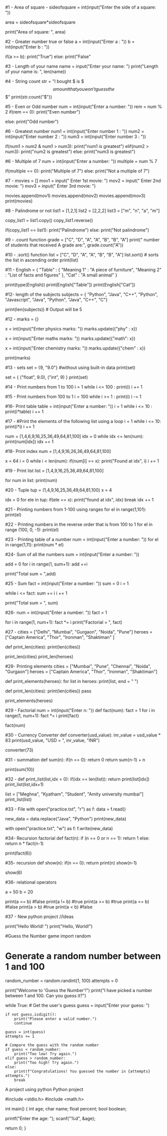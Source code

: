 
#1 - Area of square -
sideofsquare = int(input("Enter the side of a square: "))

area = sideofsquare*sideofsquare

print("Area of square: ", area)

#2 - Greater number true or false 
a = int(input("Enter a : "))
b = int(input("Enter b : "))

if(a >= b):
    print("True")
else:
    print("False"

#3 - Length of your name
name = input("Enter your name: ")
print("Length of your name is: ", len(name))

#4 - String count
str = "I bought $ is $$$ amount that you won't guess the $$$"
print(str.count("$"))

#5 - Even or Odd number 
num = int(input("Enter a number: "))
rem = num % 2
if(rem == 0):
     print("Even number")

else:
    print("Odd number")


#6 - Greatest number
num1 = int(input("Enter number 1 : "))
num2 = int(input("Enter number 2 : "))
num3 = int(input("Enter number 3 : "))

if(num1 > num2 & num1 > num3):
    print("num1 is greatest")
elif(num2 > num3):
    print("num2 is greatest")
else:
    print("num3 is greatest")


#6 - Multiple of 7 
num = int(input("Enter a number: "))
multiple = num % 7

if(multiple == 0):
    print("Multiple of 7")
else:
    print("Not a multiple of 7")


#7 - 
movies = []
mov1 = input(" Enter 1st movie: ")
mov2 = input(" Enter 2nd movie: ")
mov3 = input(" Enter 3rd movie: ")

movies.append(mov1)
movies.append(mov2)
movies.append(mov3)
print(movies)

#8 - Palindrome or not
list1 = [1,2,1]
list2 = [2,2,2]
list3 = ["m", "n", "a", "m"]

copy_list1 = list1.copy()
copy_list1.reverse()

if(copy_list1 == list1):
    print("Palindrome")
else:
    print("Not palindrome")

#9 - .count function
grade = ["C", "D", "A", "A", "B", "B", "A"]
print(" number of students that received A grade are:", grade.count("A"))

#10 - .sort() function
list = ["C", "D", "A", "A", "B", "B", "A"]
list.sort() # sorts the list in ascending order 
print(list)

#11 - 
English = {
    "Table" : {
        "Meaning 1" : "A piece of furniture",
        "Meaning 2" : "List of facts and figures"
    },
    "Cat" : "A small animal"
}

print(type(English))
print(English["Table"])
print(English["Cat"])


#12- length of the subjects 
subjects = { "Python", "Java", "C++", "Python", "Javascript", "Java", "Python", "Java", "C++", "C"}

print(len(subjects)) # Output will be 5 


#12 - 
marks = {}

x = int(input("Enter physics marks: "))
marks.update({"phy" : x})

x = int(input("Enter maths marks: "))
marks.update({"math": x})

x = int(input("Enter chemistry marks: "))
marks.update({"chem" : x})

print(marks)

#13 - sets
set = {9, "9.0"} #without using built-in data 
print(set)

set = {
    ("float", 9.0),
    ("int", 9)
}
print(set)

#14 - Print numbers from 1 to 100
i = 1
while i <= 100 :
    print(i)
    i += 1

#15 - Print numbers from 100 to 1
i = 100
while i >= 1 :
    print(i)
    i -= 1

#16- Print table 
table = int(input("Enter a number: "))
i = 1
while i <= 10 :
    print(i*table)
    i += 1

#17 - #Print the elements of the following list using a loop 
i = 1
while i <= 10:
    print(i*i)
    i += 1

num = [1,4,6,9,16,25,36,49,64,81,100]
idx = 0
while idx <= len(num):
    print(num[idx])
    idx += 1

#18- Print index 
num = [1,4,9,16,26,36,49,64,81,100]

x = 64
i = 0
while i < len(num):
    if(num[i] == x):
     print("Found at idx", i)
    i += 1
    
#19 - Print list
list = [1,4,9,16,25,36,49,64,81,100]

for num in list: 
    print(num)

#20 - Tuple
tup = (1,4,9,16,25,36,49,64,81,100)
x = 4

idx = 0
for ele in tup:
    if(ele == x):
        print("found at idx", idx)
        break 
    idx += 1

#21 - Printing numbers from 1-100 using ranges
for el in range(1,101):
    print(el)

#22 - Printing numbers in the reverse order that is from 100 to 1
for el in range (100, 0, -1):
    print(el)

#23 - Printing table of a number 
num = int(input("Enter a number: "))
for el in range(1,11):
    print(num * el)

#24- Sum of all the numbers 
sum = int(input("Enter a number: "))

add = 0
for i in range(1, sum+1):
    add +=i
   
print("Total sum = ",add)

#25 - Sum 
fact = int(input("Enter a number: "))
sum = 0
i = 1

while i <= fact:
    sum += i
    i += 1

print("Total sum = ", sum)

#26- 
num = int(input("Enter a number: "))
fact = 1

for i in range(1, num+1):
    fact *= i
print("Factorial = ", fact)

#27 - 
cities = ["Delhi", "Mumbai", "Gurgaon", "Noida", "Pune"]
heroes = ["Captain America", "Thor", "Ironman", "Shaktiman" ]

def print_len(cities):
    print(len(cities))

print_len(cities)
print_len(heroes)

#28- Printing elements
cities = ["Mumbai", "Pune", "Chennai", "Noida", "Gurgaon"]
heroes = ["Captain America", "Thor", "Ironman", "Shaktiman"]

def print_elements(heroes):
    for list in heroes:
        print(list, end = " ")


def print_len(cities):
    print(len(cities))
    pass 

print_elements(heroes)

#29 - Factorial 
num = int(input("Enter n: "))
def fact(num):
    fact = 1
    for i in range(1, num+1):
        fact *= i
    print(fact)

fact(num)

#30 - Currency Converter
def converter(usd_value):
    inr_value = usd_value * 83
    print(usd_value, "USD = ", inr_value, "INR")

converter(73)


#31 - summation
def sum(n):
    if(n == 0):
        return 0
    return sum(n-1) + n

print(sum(10))

#32 - 
def print_list(list,idx = 0):
    if(idx == len(list)):
        return 
    print(list[idx])
    print_list(list,idx+1)

list = ["Meghna", "Kyatham", "Student", "Amity university mumbai"]
print_list(list)

#33 - File 
with open("practice.txt", "r") as f:
     data = f.read()

new_data = data.replace("Java", "Python")
print(new_data)

with open("practice.txt", "w") as f:
     f.write(new_data)

#34- Recursion factorial
def fact(n):
    if (n == 0 or n == 1):
        return 1
    else:
        return n * fact(n-1)

print(fact(6))

#35- recursion
def show(n):
    if(n == 0):
        return
    print(n)
    show(n-1)

show(6)

#36- relational operators

a = 50
b = 20

print(a == b) #false
print(a != b) #true
print(a >= b) #true
print(a <= b) #false
print(a > b)  #true
print(a < b)  #false

#37 - New python project 
//Ideas

print("Hello World! ") 
print("Hello, World!")

#Guess the Number game 
import random

# Generate a random number between 1 and 100
random_number = random.randint(1, 100)
attempts = 0

print("Welcome to 'Guess the Number'!")
print("I have picked a number between 1 and 100. Can you guess it?")

while True:
    # Get the user's guess
    guess = input("Enter your guess: ")

    if not guess.isdigit():
        print("Please enter a valid number.")
        continue

    guess = int(guess)
    attempts += 1

    # Compare the guess with the random number
    if guess < random_number:
        print("Too low! Try again.")
    elif guess > random_number:
        print("Too high! Try again.")
    else:
        print(f"Congratulations! You guessed the number in {attempts} attempts.")
        break

A project using python 
Python project

#include <stdio.h>
#include <math.h>

int main() {
  int age;
  char name;
  float percent;
  bool boolean;

  printf("Enter the age: ");
  scanf("%d", &age);

  return 0;
  }

